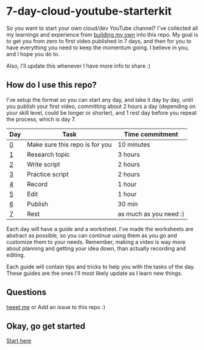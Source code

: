 # 7-day-cloud-youtube-starterkit

So you want to start your own cloud/dev YouTube channel? I've collected all my learnings and experience from [building my own](https://youtube.com/madebygps) into this repo. My goal is to get you from zero to first video published in 7 days, and then for you to have everything you need to keep the momentum going. I believe in you, and I hope you do to.

Also, I'll update this whenever I have more info to share :)

## How do I use this repo?

I've setup the format so you can start any day, and take it day by day, until you publish your first video, committing about 2 hours a day (depending on your skill level, could be longer or shorter), and 1 rest day before you repeat the process, which is day 7.

| Day | Task            | Time commitment        |
|-----|-----------------|------------------------|
| [0](start-here/README.md)   | Make sure this repo is for you  | 10 minutes                |
| [1](day1/README.md)   | Research topic  | 3 hours                |
| [2](day2/README.md)   | Write script    | 2 hours                |
| [3](day3/README.md)   | Practice script | 2 hours                |
| [4](day4/README.md)   | Record          | 1 hour                 |
| [5](day5/README.md)   | Edit            | 1 hour                 |
| [6](day6/README.md)   | Publish         | 30 min                 |
| [7](day7/README.md)   | Rest            | as much as you need :) |

Each day will have a guide and a worksheet. I've made the worksheets are abstract as possible, so you can continue using them as you go and customize them to your needs. Remember, making a video is way more about planning and getting your idea down, than actually recording and editing.

Each guide will contain tips and tricks to help you with the tasks of the day. These guides are the ones I'll most likely update as I learn new things.

## Questions

[tweet me](https://twitter.com/madebygps) or
Add an issue to this repo :)

## Okay, go get started

[Start here](start-here/README.md)